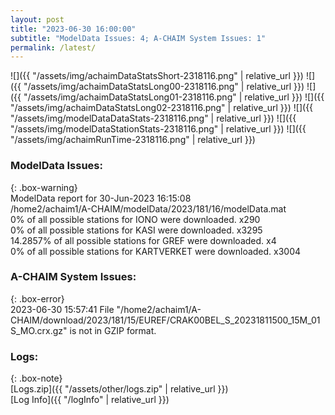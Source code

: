 ```yaml
---
layout: post
title: "2023-06-30 16:00:00"
subtitle: "ModelData Issues: 4; A-CHAIM System Issues: 1"
permalink: /latest/
---
```


![]({{ "/assets/img/achaimDataStatsShort-2318116.png" | relative_url }})
![]({{ "/assets/img/achaimDataStatsLong00-2318116.png" | relative_url }})
![]({{ "/assets/img/achaimDataStatsLong01-2318116.png" | relative_url }})
![]({{ "/assets/img/achaimDataStatsLong02-2318116.png" | relative_url }})
![]({{ "/assets/img/modelDataDataStats-2318116.png" | relative_url }})
![]({{ "/assets/img/modelDataStationStats-2318116.png" | relative_url }})
![]({{ "/assets/img/achaimRunTime-2318116.png" | relative_url }})


### ModelData Issues:  
  
{: .box-warning}  
 ModelData report for 30-Jun-2023 16:15:08   
 /home2/achaim1/A-CHAIM/modelData/2023/181/16/modelData.mat   
 0% of all possible stations for IONO were downloaded. x290   
 0% of all possible stations for KASI were downloaded. x3295   
 14.2857% of all possible stations for GREF were downloaded. x4   
 0% of all possible stations for KARTVERKET were downloaded. x3004   
  
### A-CHAIM System Issues:  
  
{: .box-error}  
2023-06-30 15:57:41 File "/home2/achaim1/A-CHAIM/download/2023/181/15/EUREF/CRAK00BEL_S_20231811500_15M_01S_MO.crx.gz" is not in GZIP format.  

### Logs:  
  
{: .box-note}  
[Logs.zip]({{ "/assets/other/logs.zip" | relative_url }})  
[Log Info]({{ "/logInfo" | relative_url }})  
